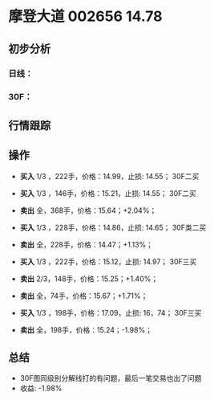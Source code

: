 # 摩登大道 002656 14.78
## 初步分析
### 日线：
  
### 30F：
  
## 行情跟踪
  
## 操作
  - **买入** 1/3 ，222手，价格：14.99，止损: 14.55； 30F二买
  - **买入** 1/3 ，146手，价格：15.21，止损: 14.55； 30F二买
  - **卖出** 全，368手，价格：15.64；+2.04%；

  - **买入** 1/3 ，228手，价格：14.86，止损: 14.65； 30F类二买
  - **卖出** 全，228手，价格：14.47；+1.13%；

  - **买入** 1/3 ，222手，价格：15.12，止损: 14.97； 30F三买
  - **卖出** 2/3，148手，价格：15.25；+1.40%；
  - **卖出** 全，74手，价格：15.67；+1.71%；

  - **买入** 1/3 ，198手，价格：17.09，止损: 16，74； 30F三买
  - **卖出** 全，198手，价格：15.24；-1.98%；

## 总结
  - 30F图同级别分解线打的有问题，最后一笔交易也出了问题
  - 收益: -1.98%